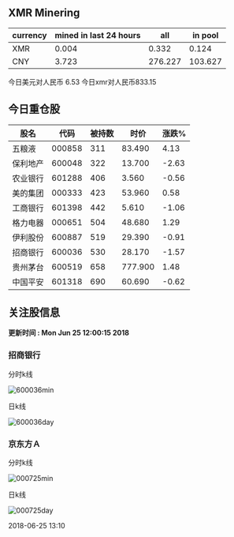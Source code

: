 ## XMR Minering

|currency|mined in last 24 hours|all|in pool|
|---|---|---|---|
|XMR|0.004|0.332|0.124|
|CNY|3.723|276.227|103.627|

今日美元对人民币 6.53	今日xmr对人民币833.15


## 今日重仓股 

|股名|代码|被持数|时价|涨跌%|
|---|---|---|---|---|
|五粮液|000858|311|83.490|4.13|
|保利地产|600048|322|13.700|-2.63|
|农业银行|601288|406|3.560|-0.56|
|美的集团|000333|423|53.960|0.58|
|工商银行|601398|442|5.610|-1.06|
|格力电器|000651|504|48.680|1.29|
|伊利股份|600887|519|29.390|-0.91|
|招商银行|600036|530|28.170|-1.57|
|贵州茅台|600519|658|777.900|1.48|
|中国平安|601318|690|60.690|-0.62|

## 关注股信息
**更新时间 : Mon Jun 25 12:00:15 2018**
### 招商银行 
分时k线

![600036min](http://image.sinajs.cn/newchart/min/n/sh600036.gif)

日k线

![600036day](http://image.sinajs.cn/newchart/daily/n/sh600036.gif)

### 京东方Ａ 
分时k线

![000725min](http://image.sinajs.cn/newchart/min/n/sz000725.gif)

日k线

![000725day](http://image.sinajs.cn/newchart/daily/n/sz000725.gif)

2018-06-25 13:10